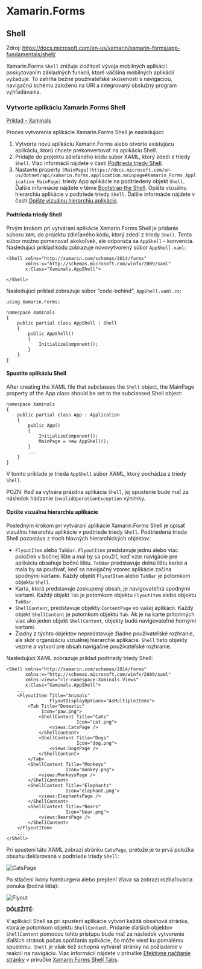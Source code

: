 # Xamarin.Forms

## Shell

Zdroj: https://docs.microsoft.com/en-us/xamarin/xamarin-forms/app-fundamentals/shell/

Xamarin.Forms `Shell` znižuje zložitosť vývoja mobilných aplikácií poskytovaním základných funkcií, ktoré väčšina mobilných aplikácií vyžaduje. To zahŕňa bežné používateľské skúsenosti s navigáciou, navigačnú schému založenú na URI a integrovaný obslužný program vyhľadávania.

### Vytvorte aplikáciu Xamarin.Forms Shell

[Príklad - Xaminals](https://docs.microsoft.com/en-us/samples/xamarin/xamarin-forms-samples/userinterface-xaminals/)

Proces vytvorenia aplikácie Xamarin.Forms Shell je nasledujúci:

1. Vytvorte novú aplikáciu Xamarin.Forms alebo otvorte existujúcu aplikáciu, ktorú chcete prekonvertovať na aplikáciu Shell.
2. Pridajte do projektu zdieľaného kódu súbor XAML, ktorý zdedí z triedy `Shell`. Viac informácií nájdete v časti [Podtrieda triedy Shell](https://docs.microsoft.com/en-us/xamarin/xamarin-forms/app-fundamentals/shell/create#subclass-the-shell-class).
3. Nastavte property `[MainPage](https://docs.microsoft.com/en-us/dotnet/api/xamarin.forms.application.mainpage#Xamarin_Forms_Application_MainPage)` triedy App aplikácie na podtriedený objekt `Shell`. Ďalšie informácie nájdete v téme [Bootstrap the Shell](https://docs.microsoft.com/en-us/xamarin/xamarin-forms/app-fundamentals/shell/create#bootstrap-the-shell-application).
Opíšte vizuálnu hierarchiu aplikácie v podtriede triedy `Shell`. Ďalšie informácie nájdete v časti [Opíšte vizuálnu hierarchiu aplikácie](https://docs.microsoft.com/en-us/xamarin/xamarin-forms/app-fundamentals/shell/create#describe-the-visual-hierarchy-of-the-application).

#### Podtrieda triedy Shell

Prvým krokom pri vytváraní aplikácie Xamarin.Forms Shell je pridanie súboru `XAML` do projektu zdieľaného kódu, ktorý zdedí z triedy `Shell`. Tento súbor možno pomenovať akokoľvek, ale odporúča sa `AppShell` - konvencia. Nasledujúci príklad kódu zobrazuje novovytvorený súbor `AppShell.xaml`:

````xaml
<Shell xmlns="http://xamarin.com/schemas/2014/forms"
       xmlns:x="http://schemas.microsoft.com/winfx/2009/xaml"
       x:Class="Xaminals.AppShell">

</Shell>
````

Nasledujúci príklad zobrazuje súbor "code-behind", `AppShell.xaml.cs`:
````xaml
using Xamarin.Forms;

namespace Xaminals
{
    public partial class AppShell : Shell
    {
        public AppShell()
        {
            InitializeComponent();
        }
    }
}
````

#### Spustite aplikáciu Shell

After creating the XAML file that subclasses the `Shell` object, the MainPage property of the App class should be set to the subclassed Shell object:

````xaml
namespace Xaminals
{
    public partial class App : Application
    {
        public App()
        {
            InitializeComponent();
            MainPage = new AppShell();
        }
        ...
    }
}
````
V tomto príklade je trieda `AppShell` súbor XAML, ktorý pochádza z triedy `Shell`.

POZN:
Keď sa vytvára prázdna aplikácia `Shell`, jej spustenie bude mať za následok hádzanie `InvalidOperationException` výnimky.

#### Opíšte vizuálnu hierarchiu aplikácie

Posledným krokom pri vytváraní aplikácie Xamarin.Forms Shell je opísať vizuálnu hierarchiu aplikácie v podtriede triedy `Shell`. Podtriedená trieda Shell pozostáva z troch hlavných hierarchických objektov:

* `FlyoutItem` alebo `TabBar`. `FlyoutItem` predstavuje jednu alebo viac položiek v bočnej lište a mal by sa použiť, keď vzor navigácie pre aplikáciu obsahuje bočnú lištu. `TabBar` predstavuje dolnú lištu kariet a mala by sa používať, keď sa navigačný vzorec aplikácie začína spodnými kartami. Každý objekt `FlyoutItem` alebo `TabBar` je potomkom objektu `Shell`.
* Karta, ktorá predstavuje zoskupený obsah, je navigovateľná spodnými kartami. Každý objekt `Tab` je potomkom objektu `FlyoutItem` alebo objektu `TabBar`.
* `ShellContent`, predstavuje objekty `ContentPage` vo vašej aplikácii. Každý objekt `ShellContent` je potomkom objektu `Tab`. Ak je na karte prítomných viac ako jeden objekt `ShellContent`, objekty budú navigovateľné hornými kartami.
* Žiadny z týchto objektov nepredstavuje žiadne používateľské rozhranie, ale skôr organizáciu vizuálnej hierarchie aplikácie. `Shell` tieto objekty vezme a vytvorí pre obsah navigačné používateľské rozhranie.

Nasledujúci XAML zobrazuje príklad podtriedy triedy Shell:

````xaml
<Shell xmlns="http://xamarin.com/schemas/2014/forms"
       xmlns:x="http://schemas.microsoft.com/winfx/2009/xaml"
       xmlns:views="clr-namespace:Xaminals.Views"
       x:Class="Xaminals.AppShell">
    ...
    <FlyoutItem Title="Animals"
                FlyoutDisplayOptions="AsMultipleItems">
        <Tab Title="Domestic"
             Icon="paw.png">
            <ShellContent Title="Cats"
                          Icon="cat.png">
                <views:CatsPage />
            </ShellContent>
            <ShellContent Title="Dogs"
                          Icon="dog.png">
                <views:DogsPage />
            </ShellContent>
        </Tab>
        <ShellContent Title="Monkeys"
                      Icon="monkey.png">
            <views:MonkeysPage />
        </ShellContent>
        <ShellContent Title="Elephants"
                      Icon="elephant.png">  
            <views:ElephantsPage />
        </ShellContent>
        <ShellContent Title="Bears"
                      Icon="bear.png">
            <views:BearsPage />
        </ShellContent>
    </FlyoutItem>
    ...
</Shell>
````

Pri spustení táto XAML zobrazí stránku `CatsPage`, pretože je to prvá položka obsahu deklarovaná v podtriede triedy `Shell`:

![CatsPage](https://docs.microsoft.com/en-us/xamarin/xamarin-forms/app-fundamentals/shell/create-images/cats.png)

Po stlačení ikony hamburgera alebo prejdení zľava sa zobrazí rozbaľovacia ponuka (bočná lišta):

![Flyout](https://docs.microsoft.com/en-us/xamarin/xamarin-forms/app-fundamentals/shell/create-images/flyout-reduced.png)

**DÓLEŽITÉ:**

V aplikácii Shell sa pri spustení aplikácie vytvorí každá obsahová stránka, ktorá je potomkom objektu `ShellContent`. Pridanie ďalších objektov `ShellContent` pomocou tohto prístupu bude mať za následok vytvorenie ďalších stránok počas spúšťania aplikácie, čo môže viesť ku pomalému spusteniu. `Shell` je však tiež schopná vytvárať stránky na požiadanie v reakcii na navigáciu. Viac informácií nájdete v príručke [Efektívne načítanie stránky](https://docs.microsoft.com/en-us/xamarin/xamarin-forms/app-fundamentals/shell/tabs#efficient-page-loading) v príručke [Xamarin.Forms Shell Tabs](https://docs.microsoft.com/en-us/xamarin/xamarin-forms/app-fundamentals/shell/tabs).

